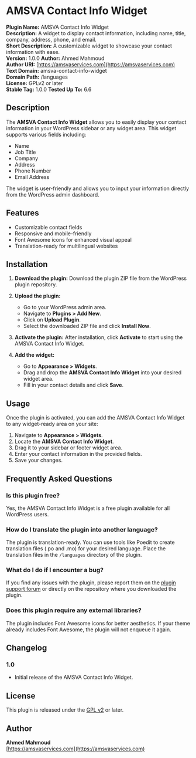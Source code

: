 # AMSVA Contact Info Widget

**Plugin Name:** AMSVA Contact Info Widget  
**Description:** A widget to display contact information, including name, title, company, address, phone, and email.  
**Short Description:** A customizable widget to showcase your contact information with ease.  
**Version:** 1.0.0
**Author:** Ahmed Mahmoud  
**Author URI:** [https://amsvaservices.com](https://amsvaservices.com)  
**Text Domain:** amsva-contact-info-widget  
**Domain Path:** /languages  
**License:** GPLv2 or later  
**Stable Tag:** 1.0.0
**Tested Up To:** 6.6


## Description

The **AMSVA Contact Info Widget** allows you to easily display your contact information in your WordPress sidebar or any widget area. This widget supports various fields including:

- Name
- Job Title
- Company
- Address
- Phone Number
- Email Address

The widget is user-friendly and allows you to input your information directly from the WordPress admin dashboard.

## Features

- Customizable contact fields
- Responsive and mobile-friendly
- Font Awesome icons for enhanced visual appeal
- Translation-ready for multilingual websites

## Installation

1. **Download the plugin:**
   Download the plugin ZIP file from the WordPress plugin repository.

2. **Upload the plugin:**
   - Go to your WordPress admin area.
   - Navigate to **Plugins > Add New**.
   - Click on **Upload Plugin**.
   - Select the downloaded ZIP file and click **Install Now**.

3. **Activate the plugin:**
   After installation, click **Activate** to start using the AMSVA Contact Info Widget.

4. **Add the widget:**
   - Go to **Appearance > Widgets**.
   - Drag and drop the **AMSVA Contact Info Widget** into your desired widget area.
   - Fill in your contact details and click **Save**.

## Usage

Once the plugin is activated, you can add the AMSVA Contact Info Widget to any widget-ready area on your site:

1. Navigate to **Appearance > Widgets**.
2. Locate the **AMSVA Contact Info Widget**.
3. Drag it to your sidebar or footer widget area.
4. Enter your contact information in the provided fields.
5. Save your changes.

## Frequently Asked Questions

### Is this plugin free?

Yes, the AMSVA Contact Info Widget is a free plugin available for all WordPress users.

### How do I translate the plugin into another language?

The plugin is translation-ready. You can use tools like Poedit to create translation files (.po and .mo) for your desired language. Place the translation files in the `/languages` directory of the plugin.

### What do I do if I encounter a bug?

If you find any issues with the plugin, please report them on the [plugin support forum](https://www.amsvaservices.com/p/contact-us.html) or directly on the repository where you downloaded the plugin.

### Does this plugin require any external libraries?

The plugin includes Font Awesome icons for better aesthetics. If your theme already includes Font Awesome, the plugin will not enqueue it again.

## Changelog

### 1.0
- Initial release of the AMSVA Contact Info Widget.

## License

This plugin is released under the [GPL v2](http://www.gnu.org/licenses/gpl-2.0.html) or later.

## Author

**Ahmed Mahmoud**  
[https://amsvaservices.com](https://amsvaservices.com)  

